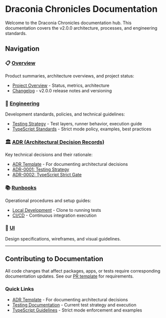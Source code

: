 # Draconia Chronicles Documentation

Welcome to the Draconia Chronicles documentation hub. This documentation covers the v2.0.0
architecture, processes, and engineering standards.

## Navigation

### 📋 [Overview](./overview/)

Product summaries, architecture overviews, and project status:

- [Project Overview](./overview/README.md) - Status, metrics, architecture
- [Changelog](./overview/changelog.md) - v2.0.0 release notes and versioning

### 🔧 [Engineering](./engineering/)

Development standards, policies, and technical guidelines:

- [Testing Strategy](./engineering/testing.md) - Test layers, runner behavior, execution guide
- [TypeScript Standards](./engineering/typescript.md) - Strict mode policy, examples, best practices

### 🏛️ [ADR (Architectural Decision Records)](./adr/)

Key technical decisions and their rationale:

- [ADR Template](./adr/TEMPLATE.md) - For documenting architectural decisions
- [ADR-0001: Testing Strategy](./adr/0001-testing-strategy.md)
- [ADR-0002: TypeScript Strict Gate](./adr/0002-typescript-strict-gate.md)

### 📚 [Runbooks](./runbooks/)

Operational procedures and setup guides:

- [Local Development](./runbooks/local-dev.md) - Clone to running tests
- [CI/CD](./runbooks/ci.md) - Continuous integration execution

### 🎨 [UI](./ui/)

Design specifications, wireframes, and visual guidelines.

---

## Contributing to Documentation

All code changes that affect packages, apps, or tests require corresponding documentation
updates. See our [PR template](../.github/pull_request_template.md) for requirements.

### Quick Links

- [ADR Template](./adr/TEMPLATE.md) - For documenting architectural decisions
- [Testing Documentation](./engineering/testing.md) - Current test strategy and execution
- [TypeScript Guidelines](./engineering/typescript.md) - Strict mode enforcement and examples
